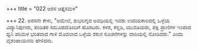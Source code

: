 +++
title = "022 ಅರಸ ಚಿತ್ತೈಸಮಳ"

+++
22. ಅರಸನೇ ಕೇಳು, "ಆಮೇಲೆ, ಶುಭಲಗ್ನದ ಅವಧಿಯಲ್ಲಿ ಇವರು ಉದಯಕಾಲದಲ್ಲಿ ಒಳ್ಳೆಯ ವಿದ್ಯಾನಿಪುಣರು, ಪಂಡಿತರ ಸಮೂಹದೊಂದಿಗೆ  ಹೊರಟರು.  ಕಳಶ, ಕನ್ನಡಿ, ಯುವತಿಯರು, ಪಕ್ಷಿ ಪ್ರಾಣಿಗಳ ಇಂಪಾದ ಧ್ವನಿ ಪರಿಮಳ ಭರಿತವಾದ ಗಾಳಿ ಮೊದಲಾದ ಒಳ್ಳೆಯ ಶಕುನ ಸೂಚನೆಗಳನ್ನು ದಾರಿಯಲ್ಲಿ ನೋಡಿದರು." ಎಂದು ವೈಶಂಪಾಯನನು ಹೇಳಿದನು.
